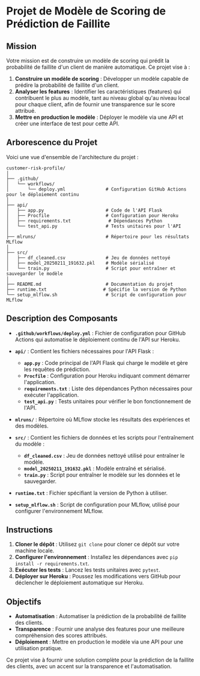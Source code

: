 # Projet de Modèle de Scoring de Prédiction de Faillite

## Mission

Votre mission est de construire un modèle de scoring qui prédit la probabilité de faillite d'un client de manière automatique. Ce projet vise à :

1. **Construire un modèle de scoring** : Développer un modèle capable de prédire la probabilité de faillite d'un client.
2. **Analyser les features** : Identifier les caractéristiques (features) qui contribuent le plus au modèle, tant au niveau global qu'au niveau local pour chaque client, afin de fournir une transparence sur le score attribué.
3. **Mettre en production le modèle** : Déployer le modèle via une API et créer une interface de test pour cette API.

## Arborescence du Projet

Voici une vue d'ensemble de l'architecture du projet :

```
customer-risk-profile/
│
├── .github/
│   └── workflows/
│       └── deploy.yml               # Configuration GitHub Actions pour le déploiement continu
│
├── api/
│   ├── app.py                       # Code de l'API Flask
│   ├── Procfile                     # Configuration pour Heroku
│   ├── requirements.txt              # Dépendances Python
│   └── test_api.py                  # Tests unitaires pour l'API
│
├── mlruns/                          # Répertoire pour les résultats MLflow
│
├── src/
│   ├── df_cleaned.csv               # Jeu de données nettoyé
│   ├── model_20250211_191632.pkl    # Modèle sérialisé
│   └── train.py                     # Script pour entraîner et sauvegarder le modèle
│
├── README.md                        # Documentation du projet
├── runtime.txt                     # Spécifie la version de Python
└── setup_mlflow.sh                  # Script de configuration pour MLflow
```

## Description des Composants

- **`.github/workflows/deploy.yml`** : Fichier de configuration pour GitHub Actions qui automatise le déploiement continu de l'API sur Heroku.

- **`api/`** : Contient les fichiers nécessaires pour l'API Flask :
  - **`app.py`** : Code principal de l'API Flask qui charge le modèle et gère les requêtes de prédiction.
  - **`Procfile`** : Configuration pour Heroku indiquant comment démarrer l'application.
  - **`requirements.txt`** : Liste des dépendances Python nécessaires pour exécuter l'application.
  - **`test_api.py`** : Tests unitaires pour vérifier le bon fonctionnement de l'API.

- **`mlruns/`** : Répertoire où MLflow stocke les résultats des expériences et des modèles.

- **`src/`** : Contient les fichiers de données et les scripts pour l'entraînement du modèle :
  - **`df_cleaned.csv`** : Jeu de données nettoyé utilisé pour entraîner le modèle.
  - **`model_20250211_191632.pkl`** : Modèle entraîné et sérialisé.
  - **`train.py`** : Script pour entraîner le modèle sur les données et le sauvegarder.

- **`runtime.txt`** : Fichier spécifiant la version de Python à utiliser.

- **`setup_mlflow.sh`** : Script de configuration pour MLflow, utilisé pour configurer l'environnement MLflow.

## Instructions

1. **Cloner le dépôt** : Utilisez `git clone` pour cloner ce dépôt sur votre machine locale.
2. **Configurer l'environnement** : Installez les dépendances avec `pip install -r requirements.txt`.
3. **Exécuter les tests** : Lancez les tests unitaires avec `pytest`.
4. **Déployer sur Heroku** : Poussez les modifications vers GitHub pour déclencher le déploiement automatique sur Heroku.

## Objectifs

- **Automatisation** : Automatiser la prédiction de la probabilité de faillite des clients.
- **Transparence** : Fournir une analyse des features pour une meilleure compréhension des scores attribués.
- **Déploiement** : Mettre en production le modèle via une API pour une utilisation pratique.

Ce projet vise à fournir une solution complète pour la prédiction de la faillite des clients, avec un accent sur la transparence et l'automatisation.

